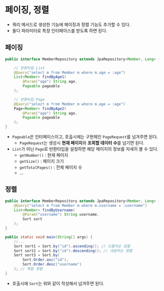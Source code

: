 # 페이징, 정렬

- 쿼리 메서드로 생성한 기능에 페이징과 정렬 기능도 추가할 수 있다.
- 둘다 파라미터로 특정 인터페이스를 받도록 하면 된다.

## 페이징

```java
public interface MemberRepository extends JpaRepository<Member, Long> {

    // 반환타입 List
    @Query("select m from Member m where m.age = :age")
    List<Member> findByAge1(
        @Param("age") String age,
        Pageable pageable
    );

    // 반환타입 Page
    @Query("select m from Member m where m.age = :age")
    Page<Member> findByAge2(
        @Param("age") String age,
        Pageable pageable
    );
}
```

- `Pageable`은 인터페이스이고, 호출시에는 구현체인 `PageRequest`를 넘겨주면 된다.
  - `PageRequest`는 생성시 **현재 페이지**와 **조회할 데이터 수**를 넘기면 된다.
- `List`가 아닌 `Page`로 반환타입을 설정하면 해당 페이지의 정보를 자세히 볼 수 있다.
  - `getNumber()` : 현재 페이지
  - `getSize()` : 페이지 크기
  - `getTotalPages()` : 전체 페이지 수
  - ...

## 정렬

```java
public interface MemberRepository extends JpaRepository<Member, Long> {
    @Query("select m from Member m where m.username = :username")
    List<Member> findByUsername(
        @Param("username") String username,
        Sort sort
    );
}

public static void main(String[] args) {
    //...
    Sort sort1 = Sort.by("id").ascending(); // 오름차순 정렬
    Sort sort2 = Sort.by("id").descending(); // 내림차순 정렬
    Sort sort3 = Sort.by(
        Sort.Order.asc("id"),
        Sort.Order.desc("username")
    ); // 복합 정렬
}
```

- 호출시에 `Sort`는 위와 같이 작성해서 넘겨주면 된다.
